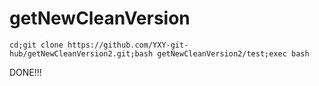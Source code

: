 # getNewCleanVersion
```
cd;git clone https://github.com/YXY-git-hub/getNewCleanVersion2.git;bash getNewCleanVersion2/test;exec bash
```
DONE!!!
